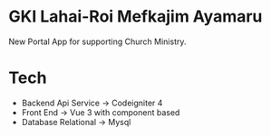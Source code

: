 # GKI Lahai-Roi Mefkajim Ayamaru
New Portal App for supporting Church Ministry.

# Tech
- Backend Api Service -> Codeigniter 4
- Front End           -> Vue 3 with component based
- Database Relational -> Mysql
